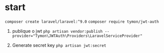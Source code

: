 # start
`composer create laravel/laravel:^9.0`
`composer require tymon/jwt-auth`

1. publique o jwt 
`php artisan vendor:publish --provider="Tymon\JWTAuth\Providers\LaravelServiceProvider"`

2. Generate secret key
`php artisan jwt:secret`
